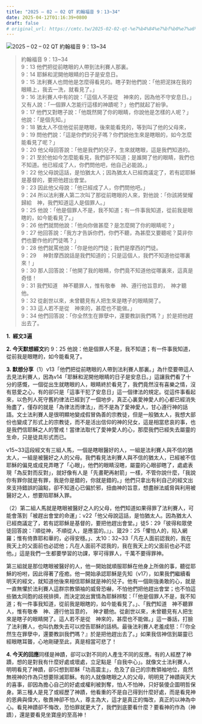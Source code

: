 ```yaml
---
title: "2025 – 02 – 02 QT 約翰福音 9：13~34"
date: 2025-04-12T01:16:39+0800
draft: false
# original_url: https://cmtc.tw/2025-02-02-qt-%e7%b4%84%e7%bf%b0%e7%a6%8f%e9%9f%b3-9%ef%bc%9a1334
---
```


![2025 – 02 – 02 QT 約翰福音 9：13\~34](/images/qt.jpg  "2025 – 02 – 02 QT 約翰福音 9：13\~34")

> 約翰福音 9：13\~34  
> 9：13 他們把從前瞎眼的人帶到法利賽人那裏。  
> 9：14 耶穌和泥開他眼睛的日子是安息日。  
> 9：15 法利賽人也問他是怎麼得看見的。瞎子對他們說：「他把泥抹在我的眼睛上，我去一洗，就看見了。」  
> 9：16 法利賽人中有的說：「這個人不是從　神來的，因為他不守安息日。」又有人說：「一個罪人怎能行這樣的神蹟呢？」他們就起了紛爭。  
> 9：17 他們又對瞎子說：「他既然開了你的眼睛，你說他是怎樣的人呢？」他說：「是個先知。」  
> 9：18 猶太人不信他從前是瞎眼，後來能看見的，等到叫了他的父母來，  
> 9：19 問他們說：「這是你們的兒子嗎？你們說他生來是瞎眼的，如今怎麼能看見了呢？」  
> 9：20 他父母回答說：「他是我們的兒子，生來就瞎眼，這是我們知道的。  
> 9：21 至於他如今怎麼能看見，我們卻不知道；是誰開了他的眼睛，我們也不知道。他已經成了人，你們問他吧，他自己必能說。」  
> 9：22 他父母說這話，是怕猶太人；因為猶太人已經商議定了，若有認耶穌是基督的，要把他趕出會堂。  
> 9：23 因此他父母說：「他已經成了人，你們問他吧。」  
> 9：24 所以法利賽人第二次叫了那從前瞎眼的人來，對他說：「你該將榮耀歸給　神，我們知道這人是個罪人。」  
> 9：25 他說：「他是個罪人不是，我不知道；有一件事我知道，從前我是眼瞎的，如今能看見了。」  
> 9：26 他們就問他說：「他向你做甚麼？是怎麼開了你的眼睛呢？」  
> 9：27 他回答說：「我方才告訴你們，你們不聽，為甚麼又要聽呢？莫非你們也要作他的門徒嗎？」  
> 9：28 他們就罵他說：「你是他的門徒；我們是摩西的門徒。  
> 9：29 　神對摩西說話是我們知道的；只是這個人，我們不知道他從哪裏來！」  
> 9：30 那人回答說：「他開了我的眼睛，你們竟不知道他從哪裏來，這真是奇怪！  
> 9：31 我們知道　神不聽罪人，惟有敬奉　神、遵行他旨意的，　神才聽他。  
> 9：32 從創世以來，未曾聽見有人把生來是瞎子的眼睛開了。  
> 9：33 這人若不是從　神來的，甚麼也不能做。」  
> 9：34 他們回答說：「你全然生在罪孽中，還要教訓我們嗎？」於是把他趕出去了。

**1.  經文3遍**

**2. 今天默想經文**約 9：25 他說：他是個罪人不是，我不知道；有一件事我知道，從前我是眼瞎的，如今能看見了。

**3. 默想分享**（1）v13「他們把從前瞎眼的人帶到法利賽人那裏。」為什麼要帶這人去見法利賽人，因為v14「耶穌和泥開他眼睛的日子是安息日。」這讓我們看了十分的感慨，一個從出生就瞎眼的人，眼睛終於看見了，我們竟然沒有喜樂之情，沒有慈愛之心，有的卻只是「這事干犯了安息日」這一個律法的規定。從這件事看起來，以色列人死守舊約律法已經到了一個地步，真正心裏愛神愛人的心都已經消失殆盡了，僅存的就是「為律法而律法」，而不是為了愛神愛人，甘心遵行神的話語。文士法利賽人是很明顯地變成假冒偽善的宗教徒，但是一般猶太人，我想大部份也變成了形式上的宗教徒，而不是活出信仰的神的兒女，這是相當悲哀的事，也是我們信耶穌之人的警戒！當律法取代了愛神愛人的心，那麼我們已經失去屬靈的生命，只是徒具形式而已。

v15\~33這段經文有三組人馬，一個是瞎眼醫好的人，一組是法利賽人與不信的猶太人，一組是被醫好之人的父母。我們看見法利賽人與不信的猶太人，已經被不信耶穌的偏見或成見弄瞎了「心眼」，他們的眼睛沒瞎，屬靈的心眼卻瞎了，處處表現「為反對而反對」，就好像有人是「先畫靶再射箭」一樣，不管你說什麼，「我說你有罪你就是有罪，我是你是錯的，你就是錯的。」他們只拿出有利自己的經文出來支持錯誤的論點，卻不知道心已偏於邪，扭曲神的旨意，想盡辦法威脅與利用被醫好之人，想要陷耶穌入罪。

（2）第二組人馬就是瞎眼被醫好之人的父母，他們知道如果得罪了法利賽人，可能會落到「被趕出會堂的命運」：v22「他父母說這話，是怕猶太人。因為猶太人已經商議定了，若有認耶穌是基督的，要把他趕出會堂。」徒5：29「彼得和眾使徒回答說：『順從神，不順從人，是應當的。』」、箴29：25「懼怕人的，陷入網羅；惟有倚靠耶和華的，必得安穩。」、太10：32\~33「凡在人面前認我的，我在我天上的父面前也必認他；凡在人面前不認我的，我在我天上的父面前也必不認他。」這是我們一生都要學習的功課，寧可得罪人，千萬不要得罪神。

第三組就是那位瞎眼被醫好的人，他一開始就順服耶穌在他身上所做的事，聽從耶穌的吩咐，因此得著了痊癒。他一開始承認耶穌是先知（v17），如果我們繼續看明天的經文，就知道他後來相信耶穌就是神的兒子。他有一個剛強勇敢的心，就是一直無懼於法利賽人這群宗教領袖的威脅恐嚇，不怕他們把他趕出會堂；也不怕這些猶太同胞的歧視排擠，而決定說出實情為耶穌辨駁：「「他是個罪人不是，我不知道；有一件事我知道，從前我是眼瞎的，如今能看見了。」、「我們知道　神不聽罪人，惟有敬奉　神、遵行他旨意的，　神才聽他。從創世以來，未曾聽見有人把生來是瞎子的眼睛開了。這人若不是從　神來的，甚麼也不能做。」這一番話，打臉了法利賽人，也叫仇敵失去可以控告耶穌的話柄。最後法利賽人老羞成怒：「『你全然生在罪孽中，還要教訓我們嗎？』於是把他趕出去了。」如果我信神信到屬靈已經眼瞎耳聾，心地剛硬至此，真是相當可悲了！

**4. 今天的回應**同樣是神蹟，卻可以對不同的人產生不同的反應。有的人經歷了神蹟，想的是對我有什麼好處或壞處，立足點是「自我中心」。就像文士法利賽人，明明看見了神蹟，卻只想到耶穌「功高震主」，危及了自己的宗教領袖地位，竟然無視神的作為只想要除滅耶穌。有的人就像瞎眼之人的父母，明明見了神蹟與天大的喜事，卻因為擔心自己的好處或權利被剝奪，怕人不怕神，只好裝傻企圖明哲保身。第三種人是見了或經歷了神蹟，他看重的不是自己得到什麼好處，而是看見神的恩典與偉大，敬畏神卻不怕人，尊主為大，這才是真正的悔改，真正的以神為中心。看見神蹟卻不悔改，恐怕罪就更大了，我們到底要看什麼？要看神的作為（神蹟），還是要看見坐寶座的至高神！